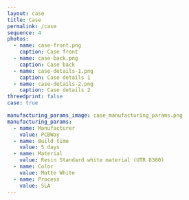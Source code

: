 ```yaml
---
layout: case
title: Case
permalink: /case
sequence: 4
photos:
  - name: case-front.png
    caption: Case front
  - name: case-back.png
    caption: Case back
  - name: case-details-1.png
    caption: Case details 1
  - name: case-details-2.png
    caption: Case details 2
threedprint: false
case: true

manufacturing_params_image: case_manufacturing_params.png
manufacturing_params:
  - name: Manufacturer
    value: PCBWay
  - name: Build time
    value: 5 days
  - name: Material
    value: Resin Standard white material (UTR 8360)
  - name: Color
    value: Matte White
  - name: Process
    value: SLA
---
```

